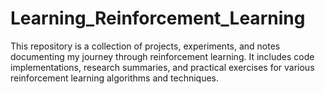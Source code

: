 # Learning_Reinforcement_Learning    
This repository is a collection of projects, experiments, and notes documenting my journey through reinforcement learning. It includes code implementations, research summaries, and practical exercises for various reinforcement learning algorithms and techniques.
